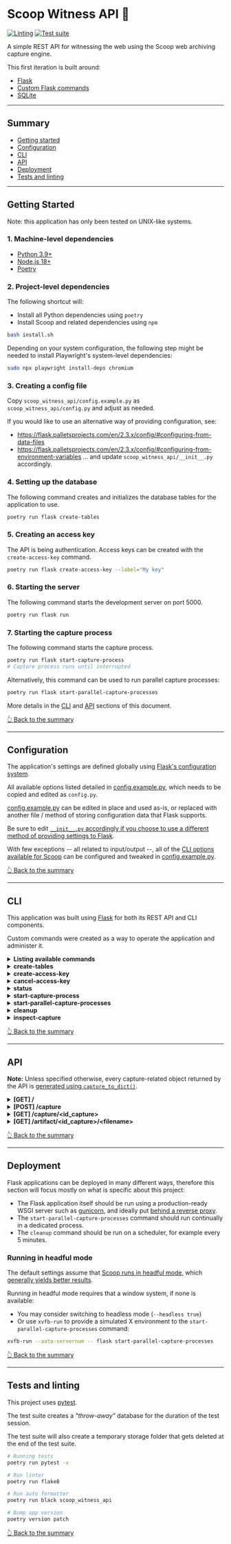 # Scoop Witness API 🍨

[![Linting](https://github.com/harvard-lil/scoop-witness-api/actions/workflows/lint.yml/badge.svg?branch=main)](https://github.com/harvard-lil/scoop-witness-api/actions/workflows/lint.yml) [![Test suite](https://github.com/harvard-lil/scoop-witness-api/actions/workflows/tests.yml/badge.svg)](https://github.com/harvard-lil/scoop-witness-api/actions/workflows/tests.yml)

A simple REST API for witnessing the web using the Scoop web archiving capture engine.

This first iteration is built around: 
- [Flask](https://flask.palletsprojects.com/en/2.3.x/)
- [Custom Flask commands](https://flask.palletsprojects.com/en/2.3.x/cli/#custom-commands)
- [SQLite](https://www.sqlite.org/index.html)

---

## Summary
- [Getting started](#getting-started)
- [Configuration](#configuration)
- [CLI](#cli)
- [API](#api)
- [Deployment](#deployment)
- [Tests and linting](#tests-and-linting)

---

## Getting Started

Note: this application has only been tested on UNIX-like systems.

### 1. Machine-level dependencies
- [Python 3.9+](https://www.python.org/downloads/)
- [Node.js 18+](https://nodejs.org/en)
- [Poetry](https://python-poetry.org/)

### 2. Project-level dependencies
The following shortcut will:
- Install all Python dependencies using `poetry`
- Install Scoop and related dependencies using `npm`

```bash
bash install.sh
```

Depending on your system configuration, the following step might be needed to install Playwright's system-level dependencies:
```bash
sudo npx playwright install-deps chromium
```

### 3. Creating a config file

Copy `scoop_witness_api/config.example.py` as `scoop_witness_api/config.py` and adjust as needed.

If you would like to use an alternative way of providing configuration, see:
- https://flask.palletsprojects.com/en/2.3.x/config/#configuring-from-data-files
- https://flask.palletsprojects.com/en/2.3.x/config/#configuring-from-environment-variables
... and update `scoop_witness_api/__init__.py` accordingly.


### 4. Setting up the database
The following command creates and initializes the database tables for the application to use. 

```bash
poetry run flask create-tables
```

### 5. Creating an access key

The API is being authentication. Access keys can be created with the `create-access-key` command.

```bash
poetry run flask create-access-key --label="My key"
```

### 6. Starting the server
The following command starts the development server on port 5000.

```bash
poetry run flask run 
```

### 7. Starting the capture process
The following command starts the capture process.

```bash
poetry run flask start-capture-process
# Capture process runs until interrupted
```

Alternatively, this command can be used to run parallel capture processes:
```bash
poetry run flask start-parallel-capture-processes
```

More details in the [CLI](#CLI) and [API](#API) sections of this document.

[👆 Back to the summary](#summary)

---

## Configuration

The application's settings are defined globally using [Flask's configuration system](https://flask.palletsprojects.com/en/2.3.x/config/).

All available options listed detailed in [config.example.py](https://github.com/harvard-lil/scoop-witness-api/blob/main/scoop_witness_api/config.example.py), which needs to be copied and edited as `config.py`.

[config.example.py](https://github.com/harvard-lil/scoop-witness-api/blob/main/scoop_witness_api/config.py) can be edited in place and used as-is, or replaced with another file / method of storing configuration data that Flask supports. 

Be sure to edit [`__init__.py` accordingly if you choose to use a different method of providing settings to Flask](https://github.com/harvard-lil/scoop-witness-api/blob/main/scoop_witness_api/__init__.py#L9).

With few exceptions -- all related to input/output --, all of the [CLI options available for Scoop](https://github.com/harvard-lil/scoop#using-scoop-on-the-command-line) can be configured and tweaked in [config.example.py](https://github.com/harvard-lil/scoop-witness-api/blob/main/config.example.py).

[👆 Back to the summary](#summary)

---

## CLI

This application was built using [Flask](https://flask.palletsprojects.com/) for both its REST API and CLI components. 

Custom commands were created as a way to operate the application and administer it.  

<details>
    <summary><strong>Listing available commands</strong></summary>

```bash
poetry run flask --help`
# Sub-commands also have a help menu:
poetry run flask create-access-key --help
```
</details>

<details>
    <summary><strong>create-tables</strong></summary>

```bash
poetry run flask create-tables
```

Creates a new SQLite database if needed and populates it with tables. 
</details>

<details>
    <summary><strong>create-access-key</strong></summary>

```bash
poetry run flask create-access-key --label "John Doe"
```

Creates a new API access key. Said access key will only be displayed once, as a result of this command.
</details>

<details>
    <summary><strong>cancel-access-key</strong></summary>

```bash
poetry run flask cancel-access-key --id_access_key 1
```

Makes a given access key inoperable.
</details>

<details>
    <summary><strong>status</strong></summary>

```bash
poetry run flask status
```

Lists access key ids, as well as pending and started captures.
</details>

<details>
    <summary><strong>start-capture-process</strong></summary>

```bash
poetry run flask start-capture-process
```

Starts a capture process. Runs until it is manually interrupted with SIGINT (Ctrl + C). 

This process: 
- Picks a pending capture request from the database, if any
- Marks it as started
- Uses Scoop to complete the capture
- Store results 
- Starts over / waits for a new request to come in

The `--proxy-port` option allows to specify on which port the proxy should run on:

```bash
poetry run flask start-capture-process --proxy-port 9905
```

</details>

<details>
    <summary><strong>start-parallel-capture-processes</strong></summary>

```bash
poetry run flask start-parallel-capture-processes
```

Starts parallel capture processes, the number of which is determined at [application configuration](#configuration) level.
</details>

<details>
    <summary><strong>cleanup</strong></summary>

```bash
poetry run flask cleanup
```

Removes _"expired"_ files from storage. 
Shelf-life is determined by `TEMPORARY_STORAGE_EXPIRATION` at [application configuration](#configuration) level.

This command should ideally be run on a scheduler.
</details>

<details>
    <summary><strong>inspect-capture</strong></summary>

```bash
poetry run flask inspect-capture --id_capture "8130d6fe-4adb-4142-a685-00a64bb6ff29"
```

Returns full details about a given capture as JSON. Can be used by administrators to inspect logs.
</details>

[👆 Back to the summary](#summary)

---

## API

**Note:**
Unless specified otherwise, every capture-related object returned by the API is [generated using `capture_to_dict()`](https://github.com/harvard-lil/scoop-witness-api/blob/main/scoop_witness_api/utils/capture_to_dict.py).


<details>
    <summary><strong>[GET] /</strong></summary>

Simple _"ping"_ route to ensure the API is running.
Returns HTTP 200 and an empty body.
</details>

<details>
    <summary><strong>[POST] /capture</strong></summary>

Creates a capture request.

**Authentication:** Requires a valid access key, passed via the `Access-Key` header.

Accepts JSON body with the following properties:
- `url`: URL to capture (required)
- `callback_url`: URL to be called once capture is complete (optional). This URL will receive a JSON object describing the capture request and its current status.

Returns HTTP 200 and capture info.

The capture request will be rejected if the capture server is over capacity, as defined by the `MAX_PENDING_CAPTURES` setting in `config.py`.

**Sample request:**
```json
{
  "url": "https://lil.law.harvard.edu",
}
```

**Sample response:**
```json
{
  "callback_url": null,
  "created_timestamp": "Wed, 28 Jun 2023 16:30:28 GMT",
  "ended_timestamp": null,
  "follow": "https://scoop-witness-api.host/capture/5234bb37-58a8-4071-a65c-0f7815da5202",
  "id_capture": "5234bb37-58a8-4071-a65c-0f7815da5202",
  "started_timestamp": null,
  "status": "pending",
  "url": "https://lil.law.harvard.edu"
}
```

The `follow` property is a direct link to `[GET] /capture/<id_capture>`, described below.  

</details>

<details>
    <summary><strong>[GET] /capture/&lt;id_capture&gt;</strong></summary>

Returns information about a specific capture.

**Authentication:** Requires a valid access key, passed via the `Access-Key` header. Access is limited to captures initiated using said access key.

**Sample response:**
```json
{
  "artifacts": [
    "https://scoop-witness-api.host/artifact/2eb7145f-dd8e-4354-bf06-6afc6015c446/archive.wacz",
    "https://scoop-witness-api.host/artifact/2eb7145f-dd8e-4354-bf06-6afc6015c446/provenance-summary.html",
    "https://scoop-witness-api.host/artifact/2eb7145f-dd8e-4354-bf06-6afc6015c446/screenshot.png",
    "https://scoop-witness-api.host/artifact/2eb7145f-dd8e-4354-bf06-6afc6015c446/lil.law.harvard.edu.pem",
    "https://scoop-witness-api.host/artifact/2eb7145f-dd8e-4354-bf06-6afc6015c446/analytics.lil.tools.pem"
  ],
  "callback_url": null,
  "created_timestamp": "Wed, 28 Jun 2023 16:30:28 GMT",
  "ended_timestamp": "Wed, 28 Jun 2023 16:30:45 GMT",
  "id_capture": "2eb7145f-dd8e-4354-bf06-6afc6015c446",
  "started_timestamp": "Wed, 28 Jun 2023 16:30:30 GMT",
  "status": "success",
  "temporary_playback_url": "https://replayweb.page/?source=https://scoop-witness-api.host/artifact/2eb7145f-dd8e-4354-bf06-6afc6015c446/archive.wacz",
  "url": "https://lil.law.harvard.edu"
}
```

The entries under `artifacts` are direct links to `[GET] /artifact/<id_capture>/<filename>`.

`temporary_playback_url` allows for checking the resulting WACZ against [replayweb.page](https://replayweb.page).

</details>

<details>
    <summary><strong>[GET] /artifact/&lt;id_capture&gt;/&lt;filename&gt;</strong></summary>

Allows for accessing and downloading artifacts generated as part of the capture process.

This route is not access-controlled.

Files are only stored temporarily ([see `cleanup` CLI command](#cli)).
</details>

[👆 Back to the summary](#summary)

---

## Deployment

Flask applications can be deployed in many different ways, therefore this section will focus mostly on what is specific about this project:
- The Flask application itself should be run using a production-ready WSGI server such as [gunicorn](https://gunicorn.org/), and ideally put [behind a reverse proxy](https://www.digitalocean.com/community/tutorials/how-to-serve-flask-applications-with-gunicorn-and-nginx-on-ubuntu-22-04).
- The `start-parallel-capture-processes` command should run continually in a dedicated process.
- The `cleanup` command should be run on a scheduler, for example every 5 minutes.

### Running in headful mode
The default settings assume that [Scoop runs in headful mode](https://github.com/harvard-lil/scoop-witness-api/blob/main/scoop_witness_api/config.py#L88), which [generally yields better results](https://github.com/harvard-lil/scoop#should-i-run-scoop-in-headful-mode). 

Running in headful mode requires that a window system, if none is available:
- You may consider switching to headless mode (`--headless true`)
- Or use `xvfb-run` to provide a simulated X environment to the `start-parallel-capture-processes` command:
```bash
xvfb-run --auto-servernum -- flask start-parallel-capture-processes
```

[👆 Back to the summary](#summary)

---

## Tests and linting

This project uses [pytest](https://docs.pytest.org/en/6.2.x/contents.html). 

The test suite creates a _"throw-away"_ database for the duration of the test session. 

The test suite will also create a temporary storage folder that gets deleted at the end of the test suite.

```bash
# Running tests
poetry run pytest -v 

# Run linter
poetry run flake8

# Run auto formatter
poetry run black scoop_witness_api

# Bump app version
poetry version patch
```

[👆 Back to the summary](#summary)
